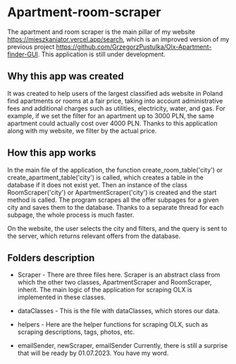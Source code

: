 # Apartment-room-scraper

The apartment and room scraper is the main pillar of my website https://mieszkaniator.vercel.app/search, which is an improved version of my previous project https://github.com/GrzegorzPustulka/Olx-Apartment-finder-GUI. This application is still under development.

## Why this app was created

It was created to help users of the largest classified ads website in Poland find apartments or rooms at a fair price, taking into account administrative fees and additional charges such as utilities, electricity, water, and gas. For example, if we set the filter for an apartment up to 3000 PLN, the same apartment could actually cost over 4000 PLN. Thanks to this application along with my website, we filter by the actual price.

## How this app works

In the main file of the application, the function create_room_table('city') or create_apartment_table('city') is called, which creates a table in the database if it does not exist yet. Then an instance of the class RoomScraper('city') or ApartmentScraper('city') is created and the start method is called. The program scrapes all the offer subpages for a given city and saves them to the database. Thanks to a separate thread for each subpage, the whole process is much faster.

On the website, the user selects the city and filters, and the query is sent to the server, which returns relevant offers from the database.

## Folders description

- Scraper - There are three files here. Scraper is an abstract class from which the other two classes, ApartmentScraper and RoomScraper, inherit. The main logic of the application for scraping OLX is implemented in these classes.

- dataClasses - This is the file with dataClasses, which stores our data.

- helpers - Here are the helper functions for scraping OLX, such as scraping descriptions, tags, photos, etc.

- emailSender, newScraper, emailSender Currently, there is still a surprise that will be ready by 01.07.2023. You have my word.
